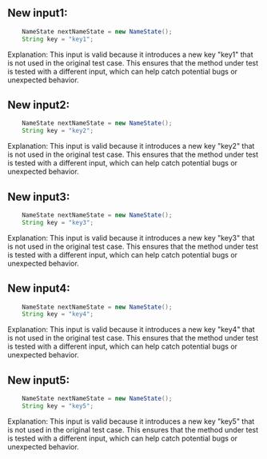 ## New input1:
```java
    NameState nextNameState = new NameState();
    String key = "key1";
```
Explanation: This input is valid because it introduces a new key "key1" that is not used in the original test case. This ensures that the method under test is tested with a different input, which can help catch potential bugs or unexpected behavior.

## New input2:
```java
    NameState nextNameState = new NameState();
    String key = "key2";
```
Explanation: This input is valid because it introduces a new key "key2" that is not used in the original test case. This ensures that the method under test is tested with a different input, which can help catch potential bugs or unexpected behavior.

## New input3:
```java
    NameState nextNameState = new NameState();
    String key = "key3";
```
Explanation: This input is valid because it introduces a new key "key3" that is not used in the original test case. This ensures that the method under test is tested with a different input, which can help catch potential bugs or unexpected behavior.

## New input4:
```java
    NameState nextNameState = new NameState();
    String key = "key4";
```
Explanation: This input is valid because it introduces a new key "key4" that is not used in the original test case. This ensures that the method under test is tested with a different input, which can help catch potential bugs or unexpected behavior.

## New input5:
```java
    NameState nextNameState = new NameState();
    String key = "key5";
```
Explanation: This input is valid because it introduces a new key "key5" that is not used in the original test case. This ensures that the method under test is tested with a different input, which can help catch potential bugs or unexpected behavior.
